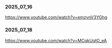 ### 2025_07_16
https://www.youtube.com/watch?v=emzynV3YGhg

### 2025_07_18
https://www.youtube.com/watch?v=MCqkUqtO_eA
